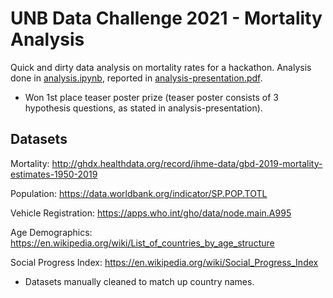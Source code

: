 # UNB Data Challenge 2021 - Mortality Analysis

Quick and dirty data analysis on mortality rates for a hackathon. Analysis done in [analysis.ipynb](analysis.ipynb), reported in [analysis-presentation.pdf](analysis-presentation.pdf).

- Won 1st place teaser poster prize (teaser poster consists of 3 hypothesis questions, as stated in analysis-presentation).

## Datasets

Mortality: http://ghdx.healthdata.org/record/ihme-data/gbd-2019-mortality-estimates-1950-2019

Population: https://data.worldbank.org/indicator/SP.POP.TOTL

Vehicle Registration: https://apps.who.int/gho/data/node.main.A995

Age Demographics: https://en.wikipedia.org/wiki/List_of_countries_by_age_structure

Social Progress Index: https://en.wikipedia.org/wiki/Social_Progress_Index

- Datasets manually cleaned to match up country names.

